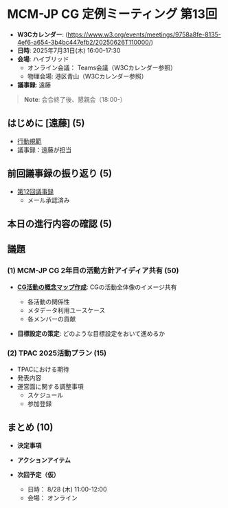 # MCM-JP CG 定例ミーティング 第13回

- **W3Cカレンダー**: (https://www.w3.org/events/meetings/9758a8fe-8135-4ef6-a654-3b4bc447efb2/20250626T110000/)
- **日時**: 2025年7月31日(木) 16:00-17:30
- **会場**: ハイブリッド
  - オンライン会議： Teams会議（W3Cカレンダー参照）
  - 物理会場: 港区青山（W3Cカレンダー参照）
- **議事録**: 遠藤
> **Note**: 会合終了後、懇親会（18:00-）

## はじめに [遠藤] (5)
- [行動規範](https://www.w3.org/policies/code-of-conduct/)
- 議事録：遠藤が担当


## 前回議事録の振り返り (5)
- [第12回議事録](../2025-06-26/MCM-JP-CG_第12回会合_議事録.pdf)
  - メール承認済み

## 本日の進行内容の確認 (5)


## 議題

### (1) MCM-JP CG 2年目の活動方針アイディア共有 (50)

- **[CG活動の概念マップ作成](./map.md)**: CGの活動全体像のイメージ共有
  - 各活動の関係性
  - メタデータ利用ユースケース
  - 各メンバーの貢献

- **目標設定の策定**: どのような目標設定をおいて進めるか

### (2) TPAC 2025活動プラン (15)
- TPACにおける期待
- 発表内容
- 運営面に関する調整事項
  - スケジュール
  - 参加登録

## まとめ (10)

- **決定事項**

- **アクションアイテム**

- **次回予定（仮）**
  - 日時： 8/28 (木) 11:00-12:00
  - 会場： オンライン